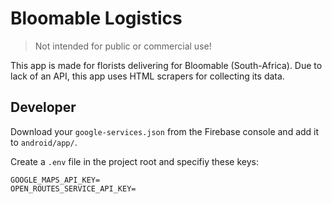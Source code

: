 # Bloomable Logistics

> Not intended for public or commercial use!

This app is made for florists delivering for Bloomable (South-Africa). Due to lack of an API, this app uses HTML scrapers for collecting its data. 

## Developer

Download your `google-services.json` from the Firebase console and add it to `android/app/`.

Create a `.env` file in the project root and specifiy these keys: 
```
GOOGLE_MAPS_API_KEY=
OPEN_ROUTES_SERVICE_API_KEY=
```

